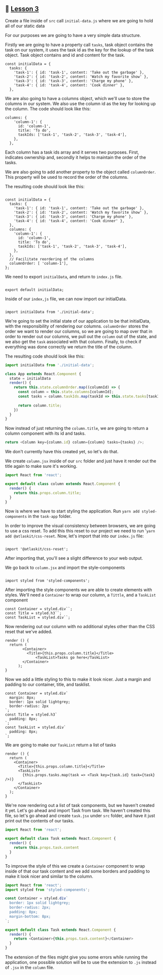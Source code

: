 ## :movie_camera: [Lesson 3](https://egghead.io/lessons/react-create-and-style-a-list-of-data-with-react)

<TimeStamp start="0:02" end="0:06">

Create a file inside of `src` call `initial-data.js` where we are going to hold all of our static data

</TimeStamp>

<TimeStamp start="0:13" end="0:16">

For our purposes we are going to have a very simple data structure. 

</TimeStamp>

<TimeStamp start="0:18" end="0:36">

Firstly we are going to have a property call `tasks`, task object contains the task on our system, it uses the task id as the key for the lookup of the task object. Task object contains and id and content for the task. 

```JS
const initialData = {
  tasks: {
    'task-1': { id: 'task-1', content: 'Take out the garbage' },
    'task-2': { id: 'task-2', content: 'Watch my favorite show' },
    'task-3': { id: 'task-3', content: 'Charge my phone' },
    'task-4': { id: 'task-4', content: 'Cook dinner' },
  },

```
</TimeStamp>

<TimeStamp start="0:37" end="0:51">

We are also going to have a columns object, which we'll use to store the columns in our system. We also use the column id as the key for looking up the column. The code should look like this: 

```JS
columns: {
    'column-1': {
      id: 'column-1',
      title: 'To do',
      taskIds: ['task-1', 'task-2', 'task-3', 'task-4'],
    },
  },

```
</TimeStamp>

<TimeStamp start="0:52" end="1:09">

Each column has a task ids array and it serves two purposes. First, indicates ownership and, secondly it helps to maintain the order of the tasks.  

</TimeStamp>

<TimeStamp start="1:13" end="1:23">

We are also going to add another property to the object called `columnOrder`. This property will be used to record the order of the columns. 

The resulting code should look like this: 

```JS

const initialData = {
  tasks: {
    'task-1': { id: 'task-1', content: 'Take out the garbage' },
    'task-2': { id: 'task-2', content: 'Watch my favorite show' },
    'task-3': { id: 'task-3', content: 'Charge my phone' },
    'task-4': { id: 'task-4', content: 'Cook dinner' },
  },
  columns: {
    'column-1': {
      id: 'column-1',
      title: 'To do',
      taskIds: ['task-1', 'task-2', 'task-3', 'task-4'],
    },
  },
  // Facilitate reordering of the columns
  columnOrder: [ 'column-1'],
};

```

</TimeStamp>

<TimeStamp start="1:30" end="1:34">

We need to export `initialData`, and return to `index.js` file.

```JS

export default initialData;

```
</TimeStamp>

<TimeStamp start="1:35" end="1:39">

Inside of our `index,js` file, we can now import our initialData.

```JS

import initialData from './initial-data';

```

</TimeStamp>

<TimeStamp start="1:47" end="2:31">

We're going to set the initial state of our application to be that initialData, with the responsibility of rendering our columns. `columnOrder` stores the order we want to render our columns, so we are going to map over that in order to render out our columns, we pull out the `column` out of the state, and we also get the `task` associated with that column. Finally, to check if everything was done correctly we return the title of the column. 

The resulting code should look like this: 

```js
import initialData from './initial-data';

class App extends React.Component {
  state = initialData
  render() {
    return this.state.columnOrder.map((columnId) => {
      const column = this.state.columns[columnId];
      const tasks = column.taskIds.map(taskId => this.state.tasks[taskId]);
      
      return column.title;
    })
  }
}
```
</TimeStamp>

<TimeStamp start="2:37" end="3:08">

Now instead of just returning the `column.title`, we are going to return a column component with its id and tasks.

```js
return <Column key={column.id} column={column} tasks={tasks} />;
```

</TimeStamp>

<TimeStamp start="3:09" end="3:37">

We don't currently have this created yet, so let's do that. 

We create `column.jsx` inside of our `src` folder and just have it render out the title again to make sure it's working. 

```js
import React from 'react';

export default class column extends React.Component {
  render() {
    return this.props.column.title;
  }
}
```

</TimeStamp>

<TimeStamp start="3:43" end="3:56">

Now is where we have to start styling the application. Run `yarn add styled-components` in the `task-app` folder.

</TimeStamp>

<TimeStamp start="4:17" end="4:38">

In order to improve the visual consistency between browsers, we are going to use a css reset. To add this this reset to our project we need to run '`yarn add @atlaskit/css-reset`. Now, let's import that into our `index.js` file: 

```JS 

import '@atlaskit/css-reset';

```

After importing that, you'll see a slight difference to your web output. 

</TimeStamp>

<TimeStamp start="4:39" end="4:44">

We go back to `column.jsx` and import the style-components 

```JS 

import styled from 'styled-components';

```

</TimeStamp>

<TimeStamp start="4:45" end="5:12">

After importing the style components we are able to create elements with styles. We'll need a `Container` to wrap our column, a `Tittle`, and a `TaskList` component

``` JS
const Container = styled.div``;
const Title = styled.h3``;
const TaskList = styled.div``;
```
</TimeStamp> 

<TimeStamp start="5:21" end="5:27">

Now rendering out our column with no additional styles other than the CSS reset that we've added.

```JS
render () {
  return (
        <Container>
          <Title>{this.props.column.title}</Title>
              <TaskList>Tasks go here</TaskList>
        </Container>
      );
}
```
</TimeStamp>

<TimeStamp start="5:29" end="5:51">

Now we add a little styling to this to make it look nicer. Just a margin and padding to our container, title, and tasklist.

``` JS
const Container = styled.div`
  margin: 8px;
  border: 1px solid lightgrey;
  border-radius: 2px
`;
const Title = styled.h3`
  padding: 8px;
`;
const TaskList = styled.div`
  padding: 8px;
`;

```

</TimeStamp>

<TimeStamp start="6:13" end="6:19">

We are going to make our `TaskList` return a list of tasks 

```JS
render () {
  return (
    <Container>
      <Title>{this.props.column.title}</Title>
      <TaskList>
        {this.props.tasks.map(task => <Task key={task.id} task={task} />)}
      </TaskList>
    </Container> 
  );    
}
```
</TimeStamp>

<TimeStamp start="6:20" end="6:44">

We're now rendering out a list of task components, but we haven't created it yet. Let's go ahead and import Task from task. We haven't created this file, so let's go ahead and create `task.jsx` under `src` folder, and have it just print out the contents of our tasks.

```js
import React from 'react';

export default class Task extends React.Component {
  render() {
    return this.props.task.content
  }
}
```
</TimeStamp>

<TimeStamp start="6:55" end="7:37">

To improve the style of this we create a `Container` component to wrap inside of that our task content and we add some borders and padding to make it look nicer and similar to the column. 


```js
import React from 'react';
import styled from 'styled-components';

const Container = styled.div`
  border: 1px solid lightgrey;
  border-radius: 2px;
  padding: 8px;
  margin-bottom: 8px;
`;

export default class Task extends React.Component {
  render() {
    return <Container>{this.props.task.content}</Container>
  }
}
```
</TimeStamp>


The extension of the files might give you some errors while running the application, one possible solution will be to use the extension to `.js` instead of `.jsx` in the `column` file.


